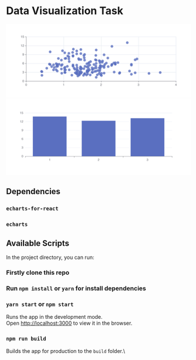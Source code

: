 # Data Visualization Task

![Scatter Chart](https://github.com/whovishnu/data-visualization/blob/main/scatter.png)
![Bar Chart](https://github.com/whovishnu/data-visualization/blob/main/chart.png)

## Dependencies

### `echarts-for-react`
### `echarts`

## Available Scripts

In the project directory, you can run:

### Firstly clone this repo 

### Run `npm install` or `yarn` for install dependencies

### `yarn start`  or  `npm start`

Runs the app in the development mode.\
Open [http://localhost:3000](http://localhost:3000) to view it in the browser.

### `npm run build`

Builds the app for production to the `build` folder.\

